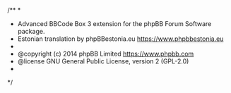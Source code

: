 /**
*
* Advanced BBCode Box 3 extension for the phpBB Forum Software package.
* Estonian translation by phpBBestonia.eu <https://www.phpbbestonia.eu>
*
* @copyright (c) 2014 phpBB Limited <https://www.phpbb.com>
* @license GNU General Public License, version 2 (GPL-2.0)
*
*/
